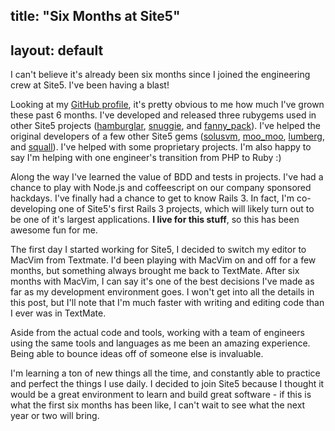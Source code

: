title: "Six Months at Site5"
---
layout: default
---

I can't believe it's already been six months since I joined the engineering 
crew at Site5. I've been having a blast!

Looking at my 
[GitHub profile](https://github.com/itspriddle), it's pretty obvious to me how
much I've grown these past 6 months. I've developed and released three
rubygems used in other Site5 projects 
([hamburglar](https://github.com/site5/hamburglar), 
[snuggie](https://github.com/site5/snuggie), and 
[fanny_pack](https://github.com/site5/fanny_pack)). I've helped the
original developers of a few other Site5 gems
([solusvm](https://github.com/site5/solusvm),
[moo_moo](https://github.com/site5/moo_moo),
[lumberg](https://github.com/site5/lumberg), and 
[squall](https://github.com/site5/squall)). I've helped with some proprietary
projects. I'm also happy to say I'm helping with one engineer's transition from 
PHP to Ruby :)

Along the way I've learned the value of BDD and tests in projects. I've had a
chance to play with Node.js and coffeescript on our company sponsored hackdays. 
I've finally had a chance to get to know Rails 3. In fact, I'm co-developing
one of Site5's first Rails 3 projects, which will likely turn out to be one of
it's largest applications. **I live for this stuff**, so this has been awesome
fun for me.

The first day I started working for Site5, I decided to switch my editor to 
MacVim from Textmate. I'd been playing with MacVim on and off for a few
months, but something always brought me back to TextMate. After six months
with MacVim, I can say it's one of the best decisions I've made as far as my
development environment goes. I won't get into all the details in this post,
but I'll note that I'm much faster with writing and editing code than I ever
was in TextMate.

Aside from the actual code and tools, working with a team of engineers using 
the same tools and languages as me been an amazing experience. Being able to
bounce ideas off of someone else is invaluable.

I'm learning a ton of new things all the time, and constantly able to practice 
and perfect the things I use daily. I decided to join Site5 because I thought
it would be a great environment to learn and build great software - if this is
what the first six months has been like, I can't wait to see what the next
year or two will bring.
